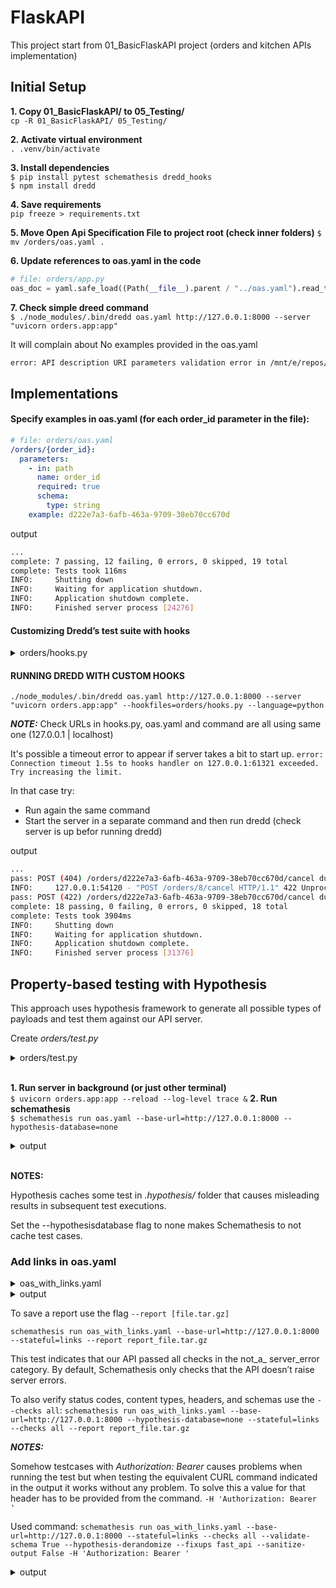 # FlaskAPI 

This project start from 01_BasicFlaskAPI project (orders and kitchen APIs implementation)


## Initial Setup

**1. Copy 01_BasicFlaskAPI/ to 05_Testing/** \
```cp -R 01_BasicFlaskAPI/ 05_Testing/```

**2. Activate virtual environment** \
```. .venv/bin/activate```

**3. Install dependencies** \
```$ pip install pytest schemathesis dredd_hooks``` \
```$ npm install dredd```

**4. Save requirements** \
```pip freeze > requirements.txt```

**5. Move Open Api Specification File to project root (check inner folders)**
```$ mv /orders/oas.yaml .```

**6. Update references to oas.yaml in the code**
```python
# file: orders/app.py
oas_doc = yaml.safe_load((Path(__file__).parent / "../oas.yaml").read_text())
```
**7. Check simple dreed command** \
```$ ./node_modules/.bin/dredd oas.yaml http://127.0.0.1:8000 --server "uvicorn orders.app:app"```

It will complain about No examples provided in the oas.yaml
```bash
error: API description URI parameters validation error in /mnt/e/repos/Python/APIs_and_Microservices/05_Testing/oas.yaml (Orders API > /orders/{order_id}/pay > Processes payment for an order > 200 > application/json): Required URI parameter 'order_id' has no example or default value.
```

## Implementations

#### Specify examples in oas.yaml (for each order_id parameter in the file):
```yaml
# file: orders/oas.yaml
/orders/{order_id}:
  parameters:
    - in: path
      name: order_id
      required: true
      schema:
        type: string
    example: d222e7a3-6afb-463a-9709-38eb70cc670d
```
output
```bash
...
complete: 7 passing, 12 failing, 0 errors, 0 skipped, 19 total
complete: Tests took 116ms
INFO:     Shutting down
INFO:     Waiting for application shutdown.
INFO:     Application shutdown complete.
INFO:     Finished server process [24276]
```

#### Customizing Dredd’s test suite with hooks
<details><summary>orders/hooks.py</summary>

```python
import json
import dredd_hooks
import requests

response_stash = {}

@dredd_hooks.after("/orders > Creates an order > 201 > application/json")
def save_created_order(transaction):
    response_payload = transaction["real"]["body"]
    order_id = json.loads(response_payload)["id"]
    response_stash["created_order_id"] = order_id


@dredd_hooks.before(
    "/orders/{order_id} > Returns the details of a specific order > 200 > "
    "application/json"
)
def before_get_order(transaction):
    transaction["fullPath"] = "/orders/" + response_stash["created_order_id"]
    transaction["request"]["uri"] = "/orders/" + response_stash["created_order_id"]


@dredd_hooks.before(
    "/orders/{order_id} > Replaces an existing order > 200 > " "application/json"
)
def before_put_order(transaction):
    transaction["fullPath"] = "/orders/" + response_stash["created_order_id"]
    transaction["request"]["uri"] = "/orders/" + response_stash["created_order_id"]


@dredd_hooks.before("/orders/{order_id} > Deletes an existing order > 204")
def before_delete_order(transaction):
    transaction["fullPath"] = "/orders/" + response_stash["created_order_id"]
    transaction["request"]["uri"] = "/orders/" + response_stash["created_order_id"]


@dredd_hooks.before(
    "/orders/{order_id}/pay > Processes payment for an order > 200 > "
    "application/json"
)
def before_pay_order(transaction):
    response = requests.post(
        "http://127.0.0.1:8000/orders",
        json={"order": [{"product": "string", "size": "small", "quantity": 1}]},
    )
    id_ = response.json()["id"]
    transaction["fullPath"] = "/orders/" + id_ + "/pay"
    transaction["request"]["uri"] = "/orders/" + id_ + "/pay"


@dredd_hooks.before(
    "/orders/{order_id}/cancel > Cancels an order > 200 > application/json"
)
def before_cancel_order(transaction):
    response = requests.post(
        "http://127.0.0.1:8000/orders",
        json={"order": [{"product": "string", "size": "small", "quantity": 1}]},
    )
    id_ = response.json()["id"]
    transaction["fullPath"] = "/orders/" + id_ + "/cancel"
    transaction["request"]["uri"] = "/orders/" + id_ + "/cancel"


@dredd_hooks.before("/orders > Creates an order > 422 > application/json")
def fail_create_order(transaction):
    transaction["request"]["body"] = json.dumps(
        {"order": [{"product": "string", "size": "asdf"}]}
    )


@dredd_hooks.before(
    "/orders/{order_id} > Returns the details of a specific order > 422 > "
    "application/json"
)
@dredd_hooks.before(
    "/orders/{order_id}/cancel > Cancels an order > 422 > application/json"
)
@dredd_hooks.before(
    "/orders/{order_id}/pay > Processes payment for an order > 422 > "
    "application/json"
)
@dredd_hooks.before(
    "/orders/{order_id} > Replaces an existing order > 422 > " "application/json"
)
@dredd_hooks.before(
    "/orders/{order_id} > Deletes an existing order > 422 > " "application/json"
)
def fail_target_specific_order(transaction):
    transaction["fullPath"] = transaction["fullPath"].replace(
        "d222e7a3-6afb-463a-9709-38eb70cc670d", "8"
    )
    transaction["request"]["uri"] = transaction["request"]["uri"].replace(
        "d222e7a3-6afb-463a-9709-38eb70cc670d", "8"
    )
```
</details>

#### RUNNING DREDD WITH CUSTOM HOOKS

```./node_modules/.bin/dredd oas.yaml http://127.0.0.1:8000 --server "uvicorn orders.app:app" --hookfiles=orders/hooks.py --language=python```

***NOTE:*** Check URLs in hooks.py, oas.yaml and command are all using same one (127.0.0.1 | localhost)

It's possible a timeout error to appear if server takes a bit to start up.
```error: Connection timeout 1.5s to hooks handler on 127.0.0.1:61321 exceeded. Try increasing the limit.```

In that case try:
- Run again the same command
- Start the server in a separate command and then run dredd (check server is up befor running dredd)


output

```bash
...
pass: POST (404) /orders/d222e7a3-6afb-463a-9709-38eb70cc670d/cancel duration: 100ms
INFO:     127.0.0.1:54120 - "POST /orders/8/cancel HTTP/1.1" 422 Unprocessable Entity
pass: POST (422) /orders/d222e7a3-6afb-463a-9709-38eb70cc670d/cancel duration: 100ms
complete: 18 passing, 0 failing, 0 errors, 0 skipped, 18 total
complete: Tests took 3904ms
INFO:     Shutting down
INFO:     Waiting for application shutdown.
INFO:     Application shutdown complete.
INFO:     Finished server process [31376]
```

## Property-based testing with Hypothesis

This approach uses hypothesis framework to generate all possible types of payloads and test them against our API server.


Create *orders/test.py*
<details><summary>orders/test.py</summary>

```python
from pathlib import Path
import hypothesis.strategies as st
import jsonschema
import yaml
from fastapi.testclient import TestClient
from hypothesis import given, Verbosity, settings
from jsonschema import ValidationError, RefResolver
from orders.app import app

orders_api_spec = yaml.full_load((Path(__file__).parent / "oas.yaml").read_text())
create_order_schema = orders_api_spec["components"]["schemas"]["CreateOrderSchema"]

def is_valid_payload(payload, schema):
    try:
        jsonschema.validate(
            payload, schema=schema, resolver=RefResolver("", orders_api_spec)
        )
    except ValidationError:
        return False
    else:
        return True

test_client = TestClient(app=app)
values_strategy = [...]
order_item_strategy = [...]
strategy = [...]

@given(strategy)
def test(payload):
    response = test_client.post("/orders", json=payload)
    if is_valid_payload(payload, create_order_schema):
        assert response.status_code == 201
    else:
        assert response.status_code == 422
```
</details>
</br>

**1. Run server in background (or just other terminal)** \
```$ uvicorn orders.app:app --reload --log-level trace &```
**2. Run schemathesis** \
```$ schemathesis run oas.yaml --base-url=http://127.0.0.1:8000 --hypothesis-database=none```

<details><summary>output</summary>

```bash
============= Schemathesis test session starts =============
Schema location: file:///05_Testing/oas.yaml
Base URL: http://127.0.0.1:8000
Specification version: Open API 3.0.3
Workers: 1
Collected API operations: 7

GET /orders .                                         [ 14%]
POST /orders .                                        [ 28%]
GET /orders/{order_id} .                              [ 42%]
PUT /orders/{order_id} .                              [ 57%]
DELETE /orders/{order_id} .                           [ 71%]
POST /orders/{order_id}/pay .                         [ 85%]
POST /orders/{order_id}/cancel .                      [100%]

========================== SUMMARY ==========================

Performed checks:
    not_a_server_error                    705 / 705 passed          PASSED
Tip: Use the `--report` CLI option to visualize test results via Schemathesis.io.
We run additional conformance checks on reports from public repos.
```
</details>
</br>


**NOTES:**

Hypothesis caches some test in *.hypothesis/* folder that causes misleading results in subsequent test executions.

Set the --hypothesisdatabase flag to none makes Schemathesis to not cache test cases.

### Add links in oas.yaml

<details><summary>oas_with_links.yaml</summary>

```yaml
  /orders:
    get:
      parameters:
      - name: cancelled
        in: query
        required: false
        schema:
          type: boolean
      - name: limit
        in: query
        required: false
        schema:
          type: integer
      summary: Returns a list of orders
      operationId: getOrders
      description: >
        A list of orders made by the customer
        sorted by date. Allows to filter orders
        by range of dates.
      responses:
        '200':
          description: A JSON array of orders
          content:
            application/json:
              schema:
                type: object
                additionalProperties: false
                properties:
                  orders:
                    type: array
                    items:
                      $ref: '#/components/schemas/GetOrderSchema'
          links:
            GetOrder:
              operationId: getOrder
              parameters:
                order_id: '$response.body#/id'
              description: >
                The `id` value returned in the response can be used as
                the `order_id` parameter in `GET /orders/{order_id}`
                        UpdateOrder:
              operationId: updateOrder
              parameters:
                order_id: '$response.body#/id'
              description: >
                The `id` value returned in the response can be used as
                the `order_id` parameter in `PUT /orders/{order_id}
            DeleteOrder:
              operationId: deleteOrder
              parameters:
                order_id: '$response.body#/id'
              description: >
                The `id` value returned in the response can be used as
                the `order_id` parameter in `DELETE /orders/{order_id}
            CancelOrder:
              operationId: cancelOrder
              parameters:
                order_id: '$response.body#/id'
              description: >
                The `id` value returned in the response can be used as
                the `order_id` parameter in `DELETE /orders/{order_id}/cancel
            PayOrder:
              operationId: payOrder
              parameters:
                order_id: '$response.body#/id'
              description: >
                The `id` value returned in the response can be used as
                the `order_id` parameter in `DELETE /orders/{order_id}/pay
```
</details>

<details><summary>output</summary>

```bash
================== Schemathesis test session starts ==================
Schema location: file:///mnt/e/repos/Python/APIs_and_Microservices/05_Testing/oas_with_links.yaml
Base URL: http://127.0.0.1:8000
Specification version: Open API 3.0.3
Workers: 1
Collected API operations: 7

GET /orders .                                           [ 14%]
    -> PUT /orders/{order_id} .                         [ 25%]
    -> DELETE /orders/{order_id} .                      [ 33%]
    -> POST /orders/{order_id}/cancel .                 [ 40%]
    -> POST /orders/{order_id}/pay .                    [ 45%]
POST /orders .                                          [ 54%]
GET /orders/{order_id} .                                [ 63%]
PUT /orders/{order_id} .                                [ 72%]
DELETE /orders/{order_id} .                             [ 81%]
POST /orders/{order_id}/pay .                           [ 90%]
POST /orders/{order_id}/cancel .                        [100%]
=============================== SUMMARY ===============================

Performed checks:
    not_a_server_error                    1109 / 1109 passed          PASSED 

Tip: Use the `--report` CLI option to visualize test results via Schemathesis.io.
We run additional conformance checks on reports from public repos.
```
</details>

To save a report use the flag `--report [file.tar.gz]`

`schemathesis run oas_with_links.yaml --base-url=http://127.0.0.1:8000 --stateful=links --report report_file.tar.gz`

This test indicates that our API passed all checks in the not_a_
server_error category. By default, Schemathesis only checks that the API doesn’t raise server errors.

To also verify status codes, content types, headers, and schemas use the `--checks all`:
```schemathesis run oas_with_links.yaml --base-url=http://127.0.0.1:8000 --hypothesis-database=none --stateful=links --checks all --report report_file.tar.gz```

***NOTES:***

Somehow testcases with *Authorization: Bearer* causes problems when running the test but when testing the equivalent CURL command indicated in the output it works without any problem. To solve this a value for that header has to be provided from the command. 
```-H 'Authorization: Bearer  '```

Used command:
```schemathesis run oas_with_links.yaml --base-url=http://127.0.0.1:8000 --stateful=links --checks all --validate-schema True --hypothesis-derandomize --fixups fast_api --sanitize-output False -H 'Authorization: Bearer '```

<details><summary>output</summary>

```bash
================================ Schemathesis test session starts ===============================
Schema location: file:///mnt/e/repos/Python/APIs_and_Microservices/05_Testing/oas_with_links.yaml
Base URL: http://127.0.0.1:8000
Specification version: Open API 3.0.3
Workers: 1
Collected API operations: 7

GET /orders .                                                                              [ 14%]
POST /orders .                                                                             [ 28%]
    -> PUT /orders/{order_id} .                                                            [ 37%]
    -> DELETE /orders/{order_id} .                                                         [ 44%]
    -> POST /orders/{order_id}/cancel .                                                    [ 50%]
    -> POST /orders/{order_id}/pay .                                                       [ 54%]
GET /orders/{order_id} .                                                                   [ 63%]
PUT /orders/{order_id} .                                                                   [ 72%]
DELETE /orders/{order_id} .                                                                [ 81%]
POST /orders/{order_id}/pay .                                                              [ 90%]
POST /orders/{order_id}/cancel .                                                           [100%]
=============================================== SUMMARY =========================================

Performed checks:
    not_a_server_error                              1109 / 1109 passed          PASSED
    status_code_conformance                         1109 / 1109 passed          PASSED
    content_type_conformance                        1109 / 1109 passed          PASSED
    response_headers_conformance                    1109 / 1109 passed          PASSED
    response_schema_conformance                     1109 / 1109 passed          PASSED

Tip: Use the `--report` CLI option to visualize test results via Schemathesis.io.
We run additional conformance checks on reports from public repos.

========================================= 11 passed in 11.24s ===================================
```
</details>